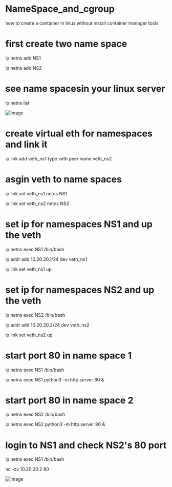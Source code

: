 # NameSpace_and_cgroup
how to create a container in linux without install container manager tools

# first create two name space 
ip netns add NS1

ip netns add NS2

# see name spacesin your linux server
ip netns list

![image](https://github.com/ehsanDadashi/NameSpace_and_cgroup/assets/29996315/6e3dbd65-0d22-4ab6-a4ac-2bf607be8218)

# create virtual eth for namespaces and link it
ip link add veth_ns1 type veth peer name veth_ns2

# asgin veth to name spaces
ip link set veth_ns1  netns NS1

ip link set veth_ns2  netns NS2

# set ip for namespaces NS1 and up the veth
ip netns exec NS1 /bin/bash

ip addr add 10.20.20.1/24 dev veth_ns1

ip link set veth_ns1 up

# set ip for namespaces NS2 and up the veth
ip netns exec NS2 /bin/bash

ip addr add 10.20.20.2/24 dev veth_ns2

ip link set veth_ns2 up

# start port 80 in name space 1
ip netns exec NS1 /bin/bash

ip netns exec NS1 python3 -m http.server 80 &

# start port 80 in name space 2
ip netns exec NS2 /bin/bash

ip netns exec NS2 python3 -m http.server 80 &

# login to NS1 and check NS2's 80 port 
ip netns exec NS1 /bin/bash

nc -zv 10.20.20.2 80

![image](https://github.com/ehsanDadashi/NameSpace_and_cgroup/assets/29996315/6d8ad1d8-1682-4487-a07b-3103c9284fbf)

